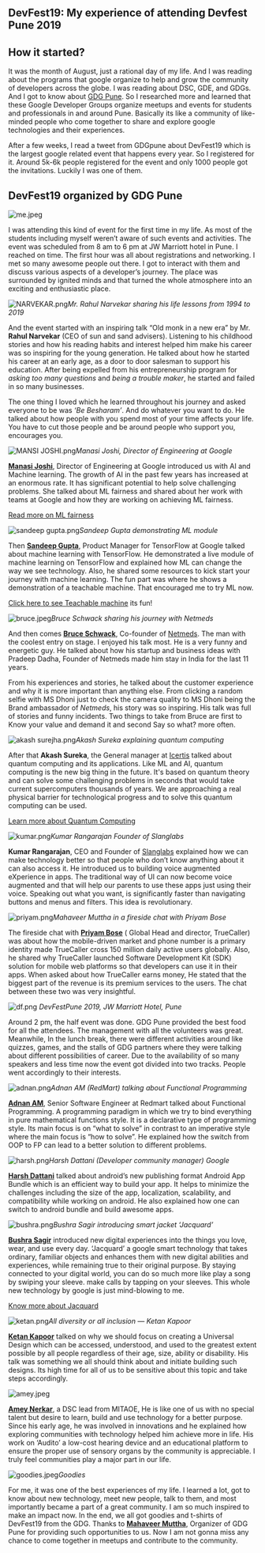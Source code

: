 ## DevFest19: My experience of attending Devfest Pune 2019

## How it started?

It was the month of August, just a rational day of my life. And I was reading about the programs that google organize to help and grow the community of developers across the globe. I was reading about DSC, GDE, and GDGs. And I got to know about [GDG Pune](https://wtm-oss.github.io/home/). So I researched more and learned that these Google Developer Groups organize meetups and events for students and professionals in and around Pune. Basically its like a community of like-minded people who come together to share and explore google technologies and their experiences. 

After a few weeks, I read a tweet from GDGpune about DevFest19 which is the largest google related event that happens every year. So I registered for it. Around 5k-6k people registered for the event and only 1000 people got the invitations. Luckily I was one of them.

## DevFest19 organized by GDG Pune


![me.jpeg](https://cdn.hashnode.com/res/hashnode/image/upload/v1593580334190/pToqrBCOd.jpeg)

I was attending this kind of event for the first time in my life. As most of the students including myself weren’t aware of such events and activities. The event was scheduled from 8 am to 6 pm at JW Marriott hotel in Pune. I reached on time. The first hour was all about registrations and networking. I met so many awesome people out there. I got to interact with them and discuss various aspects of a developer’s journey. The place was surrounded by ignited minds and that turned the whole atmosphere into an exciting and enthusiastic place.


![NARVEKAR.png](https://cdn.hashnode.com/res/hashnode/image/upload/v1593582301660/TT2z0ShOz.png)*Mr. Rahul Narvekar sharing his life lessons from 1994 to 2019*

And the event started with an inspiring talk “Old monk in a new era” by Mr. **Rahul Narvekar** (CEO of sun and sand advisers). Listening to his childhood stories and how his reading habits and interest helped him make his career was so inspiring for the young generation. He talked about how he started his career at an early age, as a door to door salesman to support his education. After being expelled from his entrepreneurship program for *asking too many questions* and *being a trouble maker*, he started and failed in so many businesses. 

The one thing I loved which he learned throughout his journey and asked everyone to be was _‘Be Besharam’_. And do whatever you want to do. He talked about how people with you spend most of your time affects your life. You have to cut those people and be around people who support you, encourages you.


![MANSI JOSHI.png](https://cdn.hashnode.com/res/hashnode/image/upload/v1593582636691/g9wLRtb4b.png)*Manasi Joshi, Director of Engineering at Google*

[**Manasi Joshi**](https://www.linkedin.com/in/manasi-joshi-b51a856/), Director of Engineering at Google introduced us with AI and Machine learning. The growth of AI in the past few years has increased at an enormous rate. It has significant potential to help solve challenging problems. She talked about ML fairness and shared about her work with teams at Google and how they are working on achieving ML fairness.

[Read more on ML fairness](https://developers.google.com/machine-learning/fairness-overview)


![sandeep gupta.png](https://cdn.hashnode.com/res/hashnode/image/upload/v1593582974770/tABJgmhvn.png)*Sandeep Gupta demonstrating ML module*

Then [**Sandeep Gupta**](https://twitter.com/thesandeepgupta?lang=en), Product Manager for TensorFlow at Google talked about machine learning with TensorFlow. He demonstrated a live module of machine learning on TensorFlow and explained how ML can change the way we see technology. Also, he shared some resources to kick start your journey with machine learning. The fun part was where he shows a demonstration of a teachable machine. That encouraged me to try ML now.

[Click here to see Teachable machine](https://teachablemachine.withgoogle.com/) its fun!


![bruce.jpeg](https://cdn.hashnode.com/res/hashnode/image/upload/v1593583103060/oiDmra-AL.jpeg)*Bruce Schwack sharing his journey with Netmeds*

And then comes [**Bruce Schwack**](https://twitter.com/schwackattack77), Co-founder of [Netmeds](https://www.netmeds.com). The man with the coolest entry on stage. I enjoyed his talk most. He is a very funny and energetic guy. He talked about how his startup and business ideas with Pradeep Dadha, Founder of Netmeds made him stay in India for the last 11 years.

From his experiences and stories, he talked about the customer experience and why it is more important than anything else. From clicking a random selfie with MS Dhoni just to check the camera quality to MS Dhoni being the Brand ambassador of _Netmeds_, his story was so inspiring. His talk was full of stories and funny incidents. Two things to take from Bruce are first to Know your value and demand it and second Say so what? more often.


![akash surejha.png](https://cdn.hashnode.com/res/hashnode/image/upload/v1593583431794/r9QRIX26Y.png)*Akash Sureka explaining quantum computing*

After that **Akash Sureka**, the General manager at [Icertis](https://www.icertis.com) talked about quantum computing and its applications. Like ML and AI, quantum computing is the new big thing in the future. It's based on quantum theory and can solve some challenging problems in seconds that would take current supercomputers thousands of years. We are approaching a real physical barrier for technological progress and to solve this quantum computing can be used.

[Learn more about Quantum Computing](https://youtu.be/JhHMJCUmq28)


![kumar.png](https://cdn.hashnode.com/res/hashnode/image/upload/v1593583522488/mQi6zid3j.png)*Kumar Rangarajan Founder of Slanglabs*

**Kumar Rangarajan**, CEO and Founder of [Slanglabs](https://slanglabs.in) explained how we can make technology better so that people who don’t know anything about it can also access it. He introduced us to building voice augmented eXperience in apps. The traditional way of UI can now become voice augmented and that will help our parents to use these apps just using their voice. Speaking out what you want, is significantly faster than navigating buttons and menus and filters. This idea is revolutionary.

![priyam.png](https://cdn.hashnode.com/res/hashnode/image/upload/v1593583609554/aNfTttIhN.png)*Mahaveer Muttha in a fireside chat with Priyam Bose*

The fireside chat with [**Priyam Bose**](https://twitter.com/pribos19) ( Global Head and director, TrueCaller) was about how the mobile-driven market and phone number is a primary identity made TrueCaller cross 150 million daily active users globally. Also, he shared why TrueCaller launched Software Development Kit (SDK) solution for mobile web platforms so that developers can use it in their apps. When asked about how TrueCaller earns money, He stated that the biggest part of the revenue is its premium services to the users. The chat between these two was very insightful.


![df.png](https://cdn.hashnode.com/res/hashnode/image/upload/v1593583735195/-lMV1cnF3.png)
*DevFestPune 2019, JW Marriott Hotel, Pune*

Around 2 pm, the half event was done. GDG Pune provided the best food for all the attendees. The management with all the volunteers was great. Meanwhile, In the lunch break, there were different activities around like quizzes, games, and the stalls of GDG partners where they were talking about different possibilities of career. Due to the availability of so many speakers and less time now the event got divided into two tracks. People went accordingly to their interests.


![adnan.png](https://cdn.hashnode.com/res/hashnode/image/upload/v1593583849611/UWkvHIYYS.png)*Adnan AM (RedMart) talking about Functional Programming*

[**Adnan AM**](https://twitter.com/adnanm0123), Senior Software Engineer at Redmart talked about Functional Programming. A programming paradigm in which we try to bind everything in pure mathematical functions style. It is a declarative type of programming style. Its main focus is on “what to solve” in contrast to an imperative style where the main focus is “how to solve”. He explained how the switch from OOP to FP can lead to a better solution to different problems.


![harsh.png](https://cdn.hashnode.com/res/hashnode/image/upload/v1593584095890/L48FR95Yx.png)*Harsh Dattani (Developer community manager) Google*

[**Harsh Dattani**](https://twitter.com/dattaniharsh?lang=en) talked about android’s new publishing format Android App Bundle which is an efficient way to build your app. It helps to minimize the challenges including the size of the app, localization, scalability, and compatibility while working on android. He also explained how one can switch to android bundle and build awesome apps.


![bushra.png](https://cdn.hashnode.com/res/hashnode/image/upload/v1593584164561/r1IBUhmgv.png)*Bushra Sagir introducing smart jacket ‘Jacquard’*

[**Bushra Sagir**](https://twitter.com/bushra_sagir) introduced new digital experiences into the things you love, wear, and use every day. ‘Jacquard’ a google smart technology that takes ordinary, familiar objects and enhances them with new digital abilities and experiences, while remaining true to their original purpose. By staying connected to your digital world, you can do so much more like play a song by swiping your sleeve. make calls by tapping on your sleeves. This whole new technology by google is just mind-blowing to me.

[Know more about Jacquard](https://atap.google.com/jacquard/)


![ketan.png](https://cdn.hashnode.com/res/hashnode/image/upload/v1593584246163/w82wCeBo3.png)*All diversity or all inclusion — Ketan Kapoor*

[**Ketan Kapoor**](https://twitter.com/careerattop?lang=en) talked on why we should focus on creating a Universal Design which can be accessed, understood, and used to the greatest extent possible by all people regardless of their age, size, ability or disability. His talk was something we all should think about and initiate building such designs. Its high time for all of us to be sensitive about this topic and take steps accordingly.


![amey.jpeg](https://cdn.hashnode.com/res/hashnode/image/upload/v1593584291592/64vBUeVE0.jpeg)

[**Amey Nerkar**](https://twitter.com/ameyinvent), a DSC lead from MITAOE, He is like one of us with no special talent but desire to learn, build and use technology for a better purpose. Since his early age, he was involved in innovations and he explained how exploring communities with technology helped him achieve more in life. His work on ‘Audito’ a low-cost hearing device and an educational platform to ensure the proper use of sensory organs by the community is appreciable. I truly feel communities play a major part in our life.


![goodies.jpeg](https://cdn.hashnode.com/res/hashnode/image/upload/v1593584347997/6mVoYDyjt.jpeg)*Goodies*

For me, it was one of the best experiences of my life. I learned a lot, got to know about new technology, meet new people, talk to them, and most importantly became a part of a great community. I am so much inspired to make an impact now. In the end, we all got goodies and t-shirts of DevFest19 from the GDG. Thanks to [**Mahaveer Muttha**](https://twitter.com/mahaveermuttha), Organizer of GDG Pune for providing such opportunities to us. Now I am not gonna miss any chance to come together in meetups and contribute to the community.